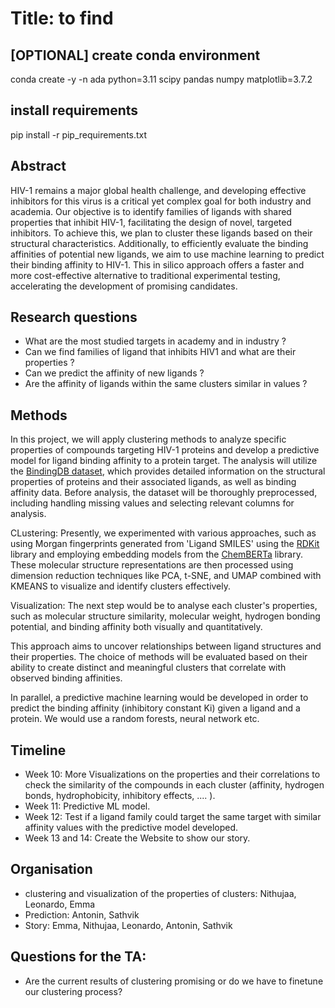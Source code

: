 # Title: to find

## [OPTIONAL] create conda environment
conda create -y -n ada python=3.11 scipy pandas numpy matplotlib=3.7.2
## install requirements
pip install -r pip_requirements.txt

## Abstract

HIV-1 remains a major global health challenge, and developing effective inhibitors for this virus is a critical yet complex goal for both industry and academia. Our objective is to identify families of ligands with shared properties that inhibit HIV-1, facilitating the design of novel, targeted inhibitors. To achieve this, we plan to cluster these ligands based on their structural characteristics. Additionally, to efficiently evaluate the binding affinities of potential new ligands, we aim to use machine learning to predict their binding affinity to HIV-1. This in silico approach offers a faster and more cost-effective alternative to traditional experimental testing, accelerating the development of promising candidates.

## Research questions

- What are the most studied targets in academy and in industry ?
- Can we find families of ligand that inhibits HIV1 and what are their properties ?
- Can we predict the affinity of new ligands ?
- Are the affinity of ligands within the same clusters similar in values ?

## Methods

In this project, we will apply clustering methods to analyze specific properties of compounds targeting HIV-1 proteins and develop a predictive model for ligand binding affinity to a protein target. The analysis will utilize the [BindingDB dataset](https://www.bindingdb.org/rwd/bind/chemsearch/marvin/SDFdownload.jsp?download_file=/bind/downloads/BindingDB_All_202411_tsv.zip), which provides detailed information on the structural properties of proteins and their associated ligands, as well as binding affinity data. Before analysis, the dataset will be thoroughly preprocessed, including handling missing values and selecting relevant columns for analysis.

CLustering:
Presently, we experimented with various approaches, such as using Morgan fingerprints generated from 'Ligand SMILES' using the [RDKit](https://www.rdkit.org/) library and employing embedding models from the [ChemBERTa](https://huggingface.co/seyonec/ChemBERTa-zinc-base-v1) library. These molecular structure representations are then processed using dimension reduction techniques like PCA, t-SNE, and UMAP combined with KMEANS to visualize and identify clusters effectively. 

Visualization:
The next step would be to analyse each cluster's properties, such as molecular structure similarity, molecular weight, hydrogen bonding potential, and binding affinity both visually and quantitatively.

This approach aims to uncover relationships between ligand structures and their properties. The choice of methods will be evaluated based on their ability to create distinct and meaningful clusters that correlate with observed binding affinities.

In parallel, a predictive machine learning would be developed in order to predict the binding affinity (inhibitory constant Ki) given a ligand and a protein. We would use a random forests, neural network etc.

## Timeline

- Week 10: More Visualizations on the properties and their correlations to check the similarity of the compounds in each cluster (affinity, hydrogen bonds, hydrophobicity, inhibitory effects, .... ).
- Week 11: Predictive ML model.
- Week 12: Test if a ligand family could target the same target with similar affinity values with the predictive model developed.
- Week 13 and 14: Create the Website to show our story.

## Organisation

- clustering and visualization of the properties of clusters: Nithujaa, Leonardo, Emma
- Prediction: Antonin, Sathvik
- Story: Emma, Nithujaa, Leonardo, Antonin, Sathvik

## Questions for the TA:

- Are the current results of clustering promising or do we have to finetune our clustering process?

